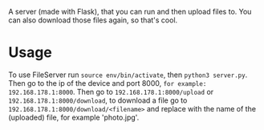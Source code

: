 A server (made with Flask), that you can run and then upload files to.
You can also download those files again, so that's cool.
# Usage
To use FileServer run `source env/bin/activate`, then `python3 server.py`. Then go to the ip of the device and port 8000, `for example: 192.168.178.1:8000`. Then go to `192.168.178.1:8000/upload` or `192.168.178.1:8000/download`, to download a file go to `192.168.178.1:8000/download/<filename>` and replace <filename> with the name of the (uploaded) file, for example 'photo.jpg'.
